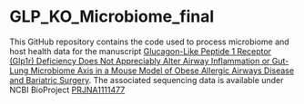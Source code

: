 # GLP_KO_Microbiome_final

This GitHub repository contains the code used to process microbiome and host health data for the manuscript [Glucagon-Like Peptide 1 Receptor (Glp1r) Deficiency Does Not Appreciably Alter Airway Inflammation or Gut-Lung Microbiome Axis in a Mouse Model of Obese Allergic Airways Disease and Bariatric Surgery](https://www.tandfonline.com/doi/full/10.2147/JAA.S478329#d1e432). The associated sequencing data is available under NCBI BioProject [PRJNA1111477](https://www.ncbi.nlm.nih.gov/bioproject/?term=PRJNA1111477)
